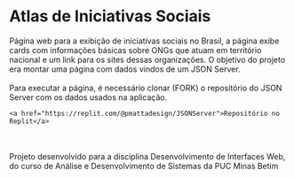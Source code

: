 # Atlas de Iniciativas Sociais
Página web para a exibição de iniciativas sociais no Brasil, a página exibe cards com informações básicas sobre ONGs que atuam em território nacional e um link para os sites dessas organizações. O objetivo do projeto era montar uma página com dados vindos de um JSON Server.
<br><br>Para executar a página, é necessário clonar (FORK) o repositório do JSON Server com os dados usados na aplicação.<br>
```
<a href="https://replit.com/@pmattadesign/JSONServer">Repositório no Replit</a>
```
<br><br> Projeto desenvolvido para a disciplina Desenvolvimento de Interfaces Web, do curso de Análise e Desenvolvimento de Sistemas da PUC Minas Betim
